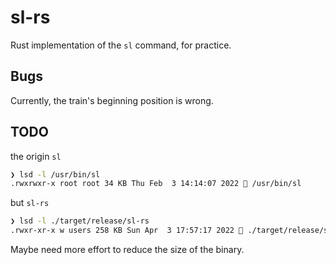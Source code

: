 # sl-rs

Rust implementation of the `sl` command, for practice.

## Bugs

Currently, the train's beginning position is wrong.

## TODO

the origin `sl`

```bash
❯ lsd -l /usr/bin/sl
.rwxrwxr-x root root 34 KB Thu Feb  3 14:14:07 2022  /usr/bin/sl
```

but `sl-rs`

```bash
❯ lsd -l ./target/release/sl-rs
.rwxr-xr-x w users 258 KB Sun Apr  3 17:57:17 2022  ./target/release/sl-rs
```

Maybe need more effort to reduce the size of the binary.
